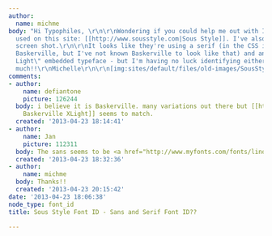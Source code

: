 ```yaml
---
author:
  name: michme
body: "Hi Typophiles, \r\n\r\nWondering if you could help me out with IDing the fonts
  used on this site: [[http://www.sousstyle.com|Sous Style]]. I've also attached a
  screen shot.\r\n\r\nIt looks like they're using a serif (in the CSS it specifies
  Baskerville, but I've not known Baskerville to look like that) and an unknown \"Geometric
  Light\" embedded typeface - but I'm having no luck identifying either.\r\n\r\nThanks
  much!!\r\nMichelle\r\n\r\n[img:sites/default/files/old-images/SousStyleSite_5854.jpg]"
comments:
- author:
    name: defiantone
    picture: 126244
  body: i believe it is Baskerville. many variations out there but [[http://www.myfonts.com/fonts/ef-typeshop/old-baskerville/|Old
    Baskerville XLight]] seems to match.
  created: '2013-04-23 18:14:41'
- author:
    name: Jan
    picture: 112311
  body: The sans seems to be <a href="http://www.myfonts.com/fonts/linotype/avenir/">Avenir</a>.
  created: '2013-04-23 18:32:36'
- author:
    name: michme
  body: Thanks!!
  created: '2013-04-23 20:15:42'
date: '2013-04-23 18:06:38'
node_type: font_id
title: Sous Style Font ID - Sans and Serif Font ID??

---
```

